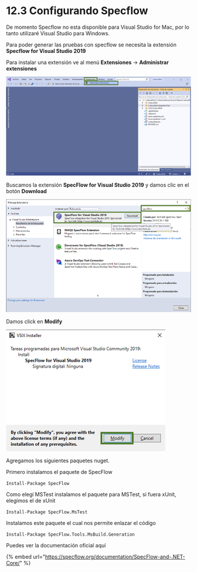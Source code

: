 # 12.3 Configurando Specflow

De momento Specflow no esta disponible para Visual Studio for Mac, por lo tanto utilizaré Visual Studio para Windows.

&#x20;Para poder generar las pruebas con specflow se necesita la extensión **Specflow for Visual Studio 2019**

Para instalar una extensión ve al menú **Extensiones** -> **Administrar extensiones**

![](<../.gitbook/assets/image (266).png>)

Buscamos la extensión **SpecFlow for Visual Studio 2019** y damos clic en el botón **Download**

![](<../.gitbook/assets/image (269).png>)

Damos click en **Modify**

![](<../.gitbook/assets/image (268).png>)

Agregamos los siguientes paquetes nuget.&#x20;

Primero instalamos el paquete de SpecFlow

```
Install-Package SpecFlow
```

&#x20;Como elegí MSTest instalamos el paquete para MSTest, si fuera xUnit, elegimos el de xUnit

```
Install-Package SpecFlow.MsTest
```

Instalamos este paquete el cual nos permite enlazar el código

```
Install-Package SpecFlow.Tools.MsBuild.Generation 
```

Puedes ver la documentación oficial aquí

{% embed url="https://specflow.org/documentation/SpecFlow-and-.NET-Core/" %}



